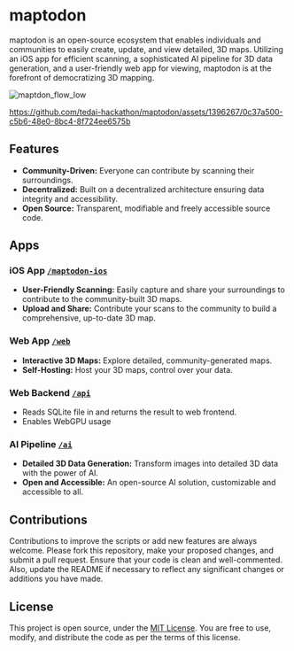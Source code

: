 # maptodon

maptodon is an open-source ecosystem that enables individuals and communities to easily create, update, and view detailed, 3D maps. Utilizing an iOS app for efficient scanning, a sophisticated AI pipeline for 3D data generation, and a user-friendly web app for viewing, maptodon is at the forefront of democratizing 3D mapping.

![maptdon_flow_low](https://github.com/tedai-hackathon/maptodon/assets/1396267/c7ba18c2-cd6b-46f3-b4f3-751c86b85c59)


https://github.com/tedai-hackathon/maptodon/assets/1396267/0c37a500-c5b6-48e0-8bc4-8f724ee6575b

## Features
- **Community-Driven:** Everyone can contribute by scanning their surroundings.
- **Decentralized:** Built on a decentralized architecture ensuring data integrity and accessibility.
- **Open Source:** Transparent, modifiable and freely accessible source code.

## Apps

### iOS App [`/maptodon-ios`](/maptodon-ios)
- **User-Friendly Scanning:** Easily capture and share your surroundings to contribute to the community-built 3D maps.
- **Upload and Share:** Contribute your scans to the community to build a comprehensive, up-to-date 3D map.

### Web App [`/web`](/web)
- **Interactive 3D Maps:** Explore detailed, community-generated maps.
- **Self-Hosting:** Host your 3D maps, control over your data.

### Web Backend [`/api`](/api)
- Reads SQLite file in and returns the result to web frontend.
- Enables WebGPU usage

### AI Pipeline [`/ai`](/ai)
- **Detailed 3D Data Generation:** Transform images into detailed 3D data with the power of AI.
- **Open and Accessible:** An open-source AI solution, customizable and accessible to all.


## Contributions

Contributions to improve the scripts or add new features are always welcome. Please fork this repository, make your proposed changes, and submit a pull request. Ensure that your code is clean and well-commented. Also, update the README if necessary to reflect any significant changes or additions you have made.

## License

This project is open source, under the [MIT License](LICENSE). You are free to use, modify, and distribute the code as per the terms of this license.
